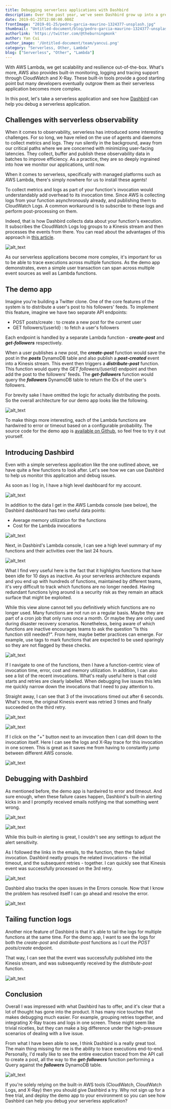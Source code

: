 ```yaml
---
title: Debugging serverless applications with Dashbird
description: Over the past year, we've seen Dashbird grow up into a great product service. Here's the latest updates we've made to the service
date: 2019-01-25T12:00:00.000Z
frontImage: "2019-01-25/pedro-garcia-maurino-1324377-unsplash.jpg"
thumbnail: "Untitled-document/blog/pedro-garcia-maurino-1324377-unsplash.jpg"
authorlink: 'https://twitter.com/@theburningmonk'
author: Yan Cui
author_image: '/Untitled-document/team/yancui.png'
category: "Serverless, Other, Lambda"
blog: ["Serverless", "Other", "Lambda"]
---
```


With AWS Lambda, we get scalability and resilience out-of-the-box. What's more, AWS also provides built-in monitoring, logging and tracing support through CloudWatch and X-Ray. These built-in tools provide a good starting point but many developers eventually outgrow them as their serverless application becomes more complex.

In this post, let's take a serverless application and see how [Dashbird](https://dashbird.io/) can help you debug a serverless application.


## Challenges with serverless observability

When it comes to observability, serverless has introduced some interesting challenges. For so long, we have relied on the use of agents and daemons to collect metrics and logs. They run silently in the background, away from our critical paths where we are concerned with minimizing user-facing latencies. They collect, buffer and publish these observability data in batches to improve efficiency. As a practice, they are so deeply ingrained into how we monitor our applications, until now.

When it comes to serverless, specifically with managed platforms such as AWS Lambda, there's simply nowhere for us to install these agents!

To collect metrics and logs as part of your function's invocation would understandably add overhead to its invocation time. Since AWS is collecting logs from your function asynchronously already, and publishing them to CloudWatch Logs. A common workaround is to subscribe to these logs and perform post-processing on them.

Indeed, that is how Dashbird collects data about your function's execution. It subscribes the CloudWatch Logs log groups to a Kinesis stream and then processes the events from there. You can read about the advantages of this approach in [this article](https://theburningmonk.com/2018/07/centralised-logging-for-aws-lambda-revised-2018/).

![alt_text](/images/blog/2019-01-25/image14.png "image_tooltip")


As our serverless applications become more complex, it's important for us to be able to trace executions across multiple functions. As the demo app demonstrates, even a simple user transaction can span across multiple event sources as well as Lambda functions.


## The demo app

Imagine you're building a Twitter clone. One of the core features of the system is to distribute a user's post to his followers' feeds. To implement this feature, imagine we have two separate API endpoints:



*   POST posts/create : to create a new post for the current user
*   GET followers/{userId} : to fetch a user's followers

Each endpoint is handled by a separate Lambda function - **_create-post_** and **_get-followers_** respectively.

When a user publishes a new post, the **_create-post_** function would save the post in the **_posts_** DynamoDB table and also publish a **_post-created_** event into a Kinesis stream. This event then triggers a **_distribute-post_** function. This function would query the _GET followers/{userId}_ endpoint and then add the post to the followers' feeds. The **_get-followers_** function would query the **_followers_** DynamoDB table to return the IDs of the user's followers.

For brevity sake I have omitted the logic for actually distributing the posts. So the overall architecture for our demo app looks like the following.

![alt_text](/images/blog/2019-01-25/image15.png "image_tooltip")


To make things more interesting, each of the Lambda functions are hardwired to error or timeout based on a configurable probability. The source code for the demo app is [available on Github](https://github.com/theburningmonk/dashbird-demo), so feel free to try it out yourself.


## Introducing Dashbird

Even with a simple serverless application like the one outlined above, we have quite a few functions to look after. Let's see how we can use Dashbird to help us monitor this application and debug issues.

As soon as I log in, I have a high level dashboard for my account.

![alt_text](/images/blog/2019-01-25/image10.png "image_tooltip")


In addition to the data I get in the AWS Lambda console (see below), the Dashbird dashboard has two useful data points:

*   Average memory utilization for the functions
*   Cost for the Lambda invocations


![alt_text](/images/blog/2019-01-25/image12.png "image_tooltip")


Next, in Dashbird's Lambda console, I can see a high level summary of my functions and their activities over the last 24 hours.

![alt_text](/images/blog/2019-01-25/image7.png "image_tooltip")


What I find very useful here is the fact that it highlights functions that have been idle for 10 days as inactive. As your serverless architecture expands and you end up with hundreds of functions, maintained by different teams, it's very difficult to track which functions are no longer needed. Having redundant functions lying around is a security risk as they remain an attack surface that might be exploited. 

While this view alone cannot tell you definitively which functions are no longer used. Many functions are not run on a regular basis. Maybe they are part of a cron job that only runs once a month. Or maybe they are only used during disaster recovery scenarios. Nonetheless, being aware of which functions are inactive encourages teams to ask the question "Is this function still needed?". From here, maybe better practices can emerge. For example, use tags to mark functions that are expected to be used sparingly so they are not flagged by these checks.

![alt_text](/images/blog/2019-01-25/image2.png "image_tooltip")


If I navigate to one of the functions, then I have a function-centric view of invocation time, error, cost and memory utilization. In addition, I can also see a list of the recent invocations. What's really useful here is that cold starts and retries are clearly labelled. When debugging live issues this lets me quickly narrow down the invocations that I need to pay attention to.

Straight away, I can see that 3 of the invocations timed out after 6 seconds. What's more, the original Kinesis event was retried 3 times and finally succeeded on the third retry.

![alt_text](/images/blog/2019-01-25/image5.png "image_tooltip")

![alt_text](/images/blog/2019-01-25/image11.png "image_tooltip")


If I click on the "+" button next to an invocation then I can drill down to the invocation itself. Here I can see the logs and X-Ray trace for this invocation in one screen. This is great as it saves me from having to constantly jump between different AWS console.

![alt_text](/images/blog/2019-01-25/image3.png "image_tooltip")



## Debugging with Dashbird

As mentioned before, the demo app is hardwired to error and timeout. And sure enough, when these failure cases happen, Dashbird's built-in alerting kicks in and I promptly received emails notifying me that something went wrong.

![alt_text](/images/blog/2019-01-25/image8.png "image_tooltip")

![alt_text](/images/blog/2019-01-25/image13.png "image_tooltip")


While this built-in alerting is great, I couldn't see any settings to adjust the alert sensitivity.

As I followed the links in the emails, to the function, then the failed invocation. Dashbird neatly groups the related invocations - the initial timeout, and the subsequent retries - together. I can quickly see that Kinesis event was successfully processed on the 3rd retry.

![alt_text](/images/blog/2019-01-25/image9.png "image_tooltip")

Dashbird also tracks the open issues in the Errors console. Now that I know the problem has resolved itself I can go ahead and resolve the error.

![alt_text](/images/blog/2019-01-25/image6.png "image_tooltip")



## Tailing function logs

Another nice feature of Dashbird is that it's able to tail the logs for multiple functions at the same time. For the demo app, I want to see the logs for both the _create-post_ and _distribute-post_ functions as I curl the _POST posts/create_ endpoint.

That way, I can see that the event was successfully published into the Kinesis stream, and was subsequently received by the _distribute-post_ function.

![alt_text](/images/blog/2019-01-25/image1.png "image_tooltip")



## Conclusion

Overall I was impressed with what Dashbird has to offer, and it's clear that a lot of thought has gone into the product. It has many nice touches that makes debugging much easier. For example, grouping retries together, and integrating X-Ray traces and logs in one screen. These might seem like trivial niceties, but they can make a big difference under the high-pressure scenarios of dealing with a live issue.

From what I have been able to see, I think Dashbird is a really great tool. The main thing missing for me is the ability to trace executions end-to-end. Personally, I'd really like to see the entire execution traced from the API call to create a post, all the way to the **_get-followers_** function performing a Query against the **_followers_** DynamoDB table.

![alt_text](/images/blog/2019-01-25/image4.png "image_tooltip")


If you're solely relying on the built-in AWS tools (CloudWatch, CloudWatch Logs, and X-Ray) then you should give Dashbird a try. Why not sign up for a free trial, and deploy the demo app to your environment so you can see how Dashbird can help you debug your serverless application?

